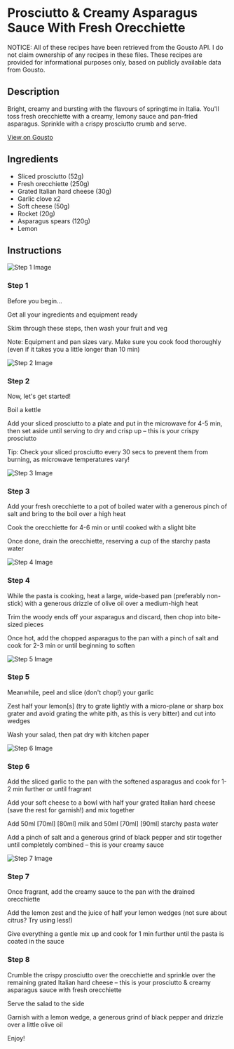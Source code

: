 # Prosciutto & Creamy Asparagus Sauce With Fresh Orecchiette

NOTICE: All of these recipes have been retrieved from the Gousto API. I do not claim ownership of any recipes in these files. These recipes are provided for informational purposes only, based on publicly available data from Gousto.

## Description

Bright, creamy and bursting with the flavours of springtime in Italia. You'll toss fresh orecchiette with a creamy, lemony sauce and pan-fried asparagus. Sprinkle with a crispy prosciutto crumb and serve. 

[View on Gousto](https://www.gousto.co.uk/recipes/cookbook/prosciutto-and-asparagus-sauce-with-fresh-orecchiette)

## Ingredients

- Sliced prosciutto (52g)
- Fresh orecchiette (250g)
- Grated Italian hard cheese (30g)
- Garlic clove x2
- Soft cheese (50g)
- Rocket (20g)
- Asparagus spears (120g)
- Lemon

## Instructions

![Step 1 Image](https://production-media.gousto.co.uk/cms/recipe-step-image/Admin10mm-Step-1-1684860028644-x200.jpg)

### Step 1

Before you begin...

Get all your ingredients and equipment ready

Skim through these steps, then wash your fruit and veg

Note: Equipment and pan sizes vary. Make sure you cook food thoroughly (even if it takes you a little longer than 10 min)

![Step 2 Image](https://production-media.gousto.co.uk/cms/recipe-step-image/Step-2-1684860056678-x200.jpg)

### Step 2

Now, let's get started!

Boil a kettle

Add your sliced prosciutto to a plate and put in the microwave for 4-5 min, then set aside until serving to dry and crisp up – this is your crispy prosciutto

Tip: Check your sliced prosciutto every 30 secs to prevent them from burning, as microwave temperatures vary!

![Step 3 Image](https://production-media.gousto.co.uk/cms/recipe-step-image/Step-3-1684860060103-x200.jpg)

### Step 3

Add your fresh orecchiette to a pot of boiled water with a generous pinch of salt and bring to the boil over a high heat

Cook the orecchiette for 4-6 min or until cooked with a slight bite

Once done, drain the orecchiette, reserving a cup of the starchy pasta water

![Step 4 Image](https://production-media.gousto.co.uk/cms/recipe-step-image/Step-4-1684860068840-x200.jpg)

### Step 4

While the pasta is cooking, heat a large, wide-based pan (preferably non-stick) with a generous drizzle of olive oil over a medium-high heat

Trim the woody ends off your asparagus and discard, then chop into bite-sized pieces

Once hot, add the chopped asparagus to the pan with a pinch of salt and cook for 2-3 min or until beginning to soften

![Step 5 Image](https://production-media.gousto.co.uk/cms/recipe-step-image/Step-5-1684860072458-x200.jpg)

### Step 5

Meanwhile, peel and slice (don't chop!) your garlic

Zest half your lemon[s] (try to grate lightly with a micro-plane or sharp box grater and avoid grating the white pith, as this is very bitter) and cut into wedges

Wash your salad, then pat dry with kitchen paper

![Step 6 Image](https://production-media.gousto.co.uk/cms/recipe-step-image/Step-6-1684860076299-x200.jpg)

### Step 6

Add the sliced garlic to the pan with the softened asparagus and cook for 1-2 min further or until fragrant

Add your soft cheese to a bowl with half your grated Italian hard cheese (save the rest for garnish!) and mix together

Add 50ml <span class="text-purple">[70ml] </span><span class="text-danger">[80ml]</span> milk and 50ml <span class="text-purple">[70ml]</span> <span class="text-danger">[90ml]</span> starchy pasta water

Add a pinch of salt and a generous grind of black pepper and stir together until completely combined – this is your creamy sauce

![Step 7 Image](https://production-media.gousto.co.uk/cms/recipe-step-image/Step-7-1684860088726-x200.jpg)

### Step 7

Once fragrant, add the creamy sauce to the pan with the drained orecchiette

Add the lemon zest and the juice of half your lemon wedges (not sure about citrus? Try using less!)

Give everything a gentle mix up and cook for 1 min further until the pasta is coated in the sauce

### Step 8

Crumble the crispy prosciutto over the orecchiette and sprinkle over the remaining grated Italian hard cheese – this is your prosciutto & creamy asparagus sauce with fresh orecchiette

Serve the salad to the side

Garnish with a lemon wedge, a generous grind of black pepper and drizzle over a little olive oil

Enjoy!

